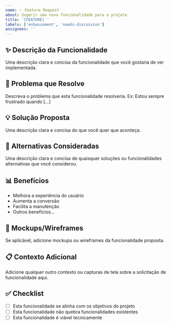 ```yaml
---
name: ✨ Feature Request
about: Sugerir uma nova funcionalidade para o projeto
title: '[FEATURE] '
labels: ['enhancement', 'needs-discussion']
assignees: ''
---
```


## ✨ Descrição da Funcionalidade
Uma descrição clara e concisa da funcionalidade que você gostaria de ver implementada.

## 🎯 Problema que Resolve
Descreva o problema que esta funcionalidade resolveria. Ex: Estou sempre frustrado quando [...]

## 💡 Solução Proposta
Uma descrição clara e concisa do que você quer que aconteça.

## 🔄 Alternativas Consideradas
Uma descrição clara e concisa de quaisquer soluções ou funcionalidades alternativas que você considerou.

## 📊 Benefícios
- Melhora a experiência do usuário
- Aumenta a conversão
- Facilita a manutenção
- Outros benefícios...

## 🎨 Mockups/Wireframes
Se aplicável, adicione mockups ou wireframes da funcionalidade proposta.

## 📋 Contexto Adicional
Adicione qualquer outro contexto ou capturas de tela sobre a solicitação de funcionalidade aqui.

## ✅ Checklist
- [ ] Esta funcionalidade se alinha com os objetivos do projeto
- [ ] Esta funcionalidade não quebra funcionalidades existentes
- [ ] Esta funcionalidade é viável tecnicamente
